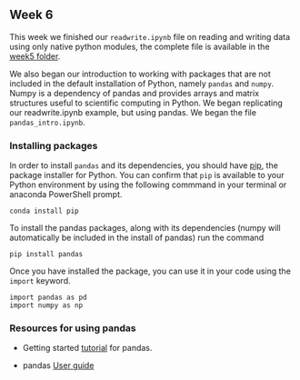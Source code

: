 ## Week 6

This week we finished our `readwrite.ipynb` file on reading and writing data using only native python modules, the complete file is available in the [week5 folder](https://github.com/seidelj/python-course/edit/main/week5/).

We also began our introduction to working with packages that are not included in the default installation of Python, namely `pandas` and `numpy`.  Numpy is a dependency of pandas and provides arrays and matrix structures useful to scientific computing in Python.  We began replicating our readwrite.ipynb example, but using pandas.  We began the file `pandas_intro.ipynb`.


### Installing packages
In order to install `pandas` and its dependencies, you should have [pip](https://pypi.org/project/pip/), the package installer for Python.  You can confirm that `pip` is available to your Python environment by using the following commmand in your terminal or anaconda PowerShell prompt.

```
conda install pip
```

To install the pandas packages, along with its dependencies (numpy will automatically be included in the install of pandas) run the command
```
pip install pandas
```

Once you have installed the package, you can use it in your code using the `import` keyword.

```
import pandas as pd
import numpy as np
```

### Resources for using pandas
* Getting started [tutorial](https://pandas.pydata.org/docs/getting_started/intro_tutorials/01_table_oriented.html) for pandas.

* pandas [User guide](https://pandas.pydata.org/docs/user_guide/index.html)
